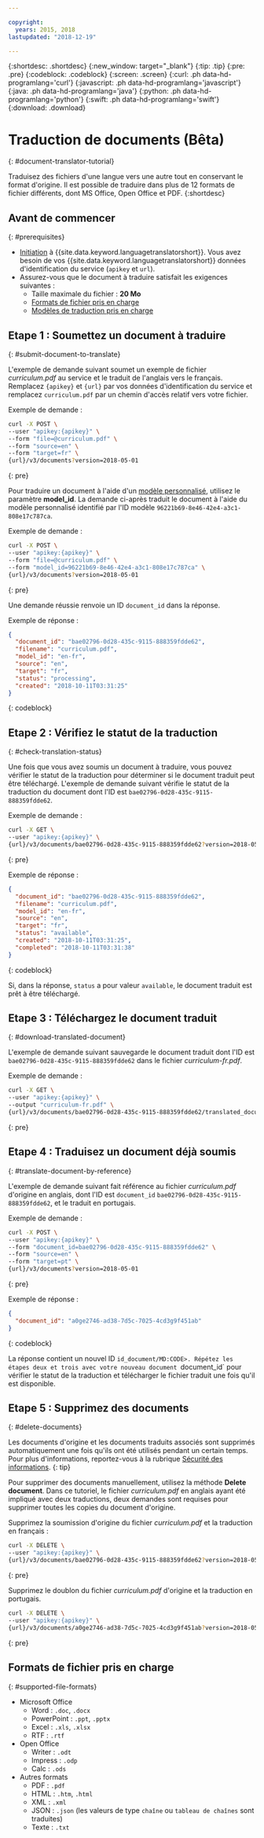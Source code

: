 ```yaml
---

copyright:
  years: 2015, 2018
lastupdated: "2018-12-19"

---
```

<!-- Attribute definitions -->
{:shortdesc: .shortdesc}
{:new_window: target="_blank"}
{:tip: .tip}
{:pre: .pre}
{:codeblock: .codeblock}
{:screen: .screen}
{:curl: .ph data-hd-programlang='curl'}
{:javascript: .ph data-hd-programlang='javascript'}
{:java: .ph data-hd-programlang='java'}
{:python: .ph data-hd-programlang='python'}
{:swift: .ph data-hd-programlang='swift'}
{:download: .download}

# Traduction de documents (Bêta)
{: #document-translator-tutorial}


Traduisez des fichiers d'une langue vers une autre tout en conservant le format d'origine. Il est possible de traduire dans plus de 12 formats de fichier différents, dont MS Office, Open Office et PDF.
{:shortdesc}

## Avant de commencer
{: #prerequisites}

- [Initiation](/docs/services/language-translator?topic=language-translator-getting-started) à {{site.data.keyword.languagetranslatorshort}}. Vous avez besoin de vos {{site.data.keyword.languagetranslatorshort}} données d'identification du service (`apikey` et `url`). 
- Assurez-vous que le document à traduire satisfait les exigences suivantes : 
    - Taille maximale du fichier : **20 Mo**
    - [Formats de fichier pris en charge](#supported-file-formats)
    - [Modèles de traduction pris en charge](/docs/services/language-translator?topic=language-translator-translation-models)

## Etape 1 : Soumettez un document à traduire
{: #submit-document-to-translate}

L'exemple de demande suivant soumet un exemple de fichier *curriculum.pdf* au service et le traduit de l'anglais vers le français. Remplacez `{apikey}` et `{url}` par vos données d'identification du service et remplacez `curriculum.pdf` par un chemin d'accès relatif vers votre fichier. 

Exemple de demande :
```bash
curl -X POST \
--user "apikey:{apikey}" \
--form "file=@curriculum.pdf" \
--form "source=en" \
--form "target=fr" \
{url}/v3/documents?version=2018-05-01
```
{: pre}

Pour traduire un document à l'aide d'un [modèle personnalisé](/docs/services/language-translator?topic=language-translator-customizing), utilisez le paramètre **model_id**. La demande ci-après traduit le document à l'aide du modèle personnalisé identifié par l'ID modèle `96221b69-8e46-42e4-a3c1-808e17c787ca`. 

Exemple de demande :
```bash
curl -X POST \
--user "apikey:{apikey}" \
--form "file=@curriculum.pdf" \
--form "model_id=96221b69-8e46-42e4-a3c1-808e17c787ca" \
{url}/v3/documents?version=2018-05-01
```
{: pre}


Une demande réussie renvoie un ID `document_id` dans la réponse.


Exemple de réponse :
```json
{
  "document_id": "bae02796-0d28-435c-9115-888359fdde62",
  "filename": "curriculum.pdf",
  "model_id": "en-fr",
  "source": "en",
  "target": "fr",
  "status": "processing",
  "created": "2018-10-11T03:31:25"
}
```
{: codeblock}

## Etape 2 : Vérifiez le statut de la traduction
{: #check-translation-status}

Une fois que vous avez soumis un document à traduire, vous pouvez vérifier le statut de la traduction pour déterminer si le document traduit peut être téléchargé. L'exemple de demande suivant vérifie le statut de la traduction du document dont l'ID est `bae02796-0d28-435c-9115-888359fdde62`.  

Exemple de demande :
```bash
curl -X GET \
--user "apikey:{apikey}" \
{url}/v3/documents/bae02796-0d28-435c-9115-888359fdde62?version=2018-05-01
```
{: pre}

Exemple de réponse :
```json
{
  "document_id": "bae02796-0d28-435c-9115-888359fdde62",
  "filename": "curriculum.pdf",
  "model_id": "en-fr",
  "source": "en",
  "target": "fr",
  "status": "available",
  "created": "2018-10-11T03:31:25",
  "completed": "2018-10-11T03:31:38"
}
```
{: codeblock}

Si, dans la réponse, `status` a pour valeur `available`, le document traduit est prêt à être téléchargé. 

## Etape 3 : Téléchargez le document traduit
{: #download-translated-document}

L'exemple de demande suivant sauvegarde le document traduit dont l'ID est `bae02796-0d28-435c-9115-888359fdde62` dans le fichier *curriculum-fr.pdf*.  

Exemple de demande :
```bash
curl -X GET \
--user "apikey:{apikey}" \
--output "curriculum-fr.pdf" \
{url}/v3/documents/bae02796-0d28-435c-9115-888359fdde62/translated_document?version=2018-05-01
```
{: pre}

## Etape 4 : Traduisez un document déjà soumis
{: #translate-document-by-reference}

L'exemple de demande suivant fait référence au fichier *curriculum.pdf* d'origine en anglais, dont l'ID est `document_id` `bae02796-0d28-435c-9115-888359fdde62`, et le traduit en portugais. 

Exemple de demande :
```bash
curl -X POST \
--user "apikey:{apikey}" \
--form "document_id=bae02796-0d28-435c-9115-888359fdde62" \
--form "source=en" \
--form "target=pt" \
{url}/v3/documents?version=2018-05-01
```
{: pre}

Exemple de réponse :
```json
{
  "document_id": "a0ge2746-ad38-7d5c-7025-4cd3g9f451ab"
}
```
{: codeblock}

La réponse contient un nouvel ID `id_document/MD:CODE>. Répétez les étapes deux et trois avec votre nouveau document `document_id` pour vérifier le statut de la traduction et télécharger le fichier traduit une fois qu'il est disponible. 

## Etape 5 : Supprimez des documents
{: #delete-documents}

Les documents d'origine et les documents traduits associés sont supprimés automatiquement une fois qu'ils ont été utilisés pendant un certain temps. Pour plus d'informations, reportez-vous à la rubrique [Sécurité des informations](/docs/services/language-translator?topic=language-translator-information-security).
{: tip}

Pour supprimer des documents manuellement, utilisez la méthode **Delete document**. Dans ce tutoriel, le fichier *curriculum.pdf* en anglais ayant été impliqué avec deux traductions, deux demandes sont requises pour supprimer toutes les copies du document d'origine. 

Supprimez la soumission d'origine du fichier *curriculum.pdf* et la traduction en français : 
```bash
curl -X DELETE \
--user "apikey:{apikey}" \
{url}/v3/documents/bae02796-0d28-435c-9115-888359fdde62?version=2018-05-01
```
{: pre}

Supprimez le doublon du fichier *curriculum.pdf* d'origine et la traduction en portugais. 
```bash
curl -X DELETE \
--user "apikey:{apikey}" \
{url}/v3/documents/a0ge2746-ad38-7d5c-7025-4cd3g9f451ab?version=2018-05-01
```
{: pre}

## Formats de fichier pris en charge
{: #supported-file-formats}

-  Microsoft Office
    - Word : `.doc`, `.docx`
    - PowerPoint : `.ppt`, `.pptx`
    - Excel : `.xls`, `.xlsx`
    - RTF : `.rtf`
- Open Office
    - Writer : `.odt`
    - Impress : `.odp`
    - Calc : `.ods`
- Autres formats
    - PDF : `.pdf`
    - HTML : `.htm`, `.html`
    - XML : `.xml`
    - JSON : `.json` (les valeurs de type `chaîne` ou `tableau de chaînes` sont traduites)
    - Texte : `.txt`
